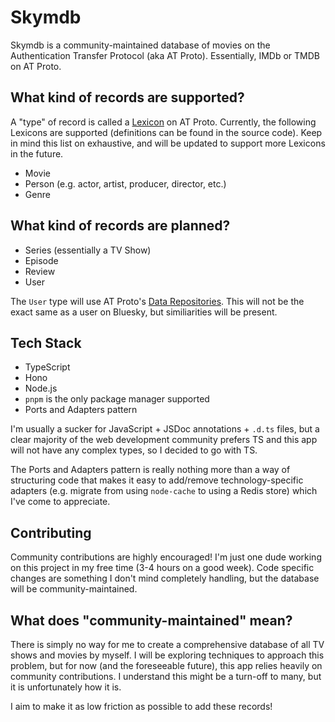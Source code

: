 # Skymdb

Skymdb is a community-maintained database of movies on the Authentication Transfer Protocol (aka AT Proto). Essentially, IMDb or TMDB on AT Proto.

## What kind of records are supported?

A "type" of record is called a [Lexicon]('https://atproto.com/specs/lexicon') on AT Proto. Currently, the following Lexicons are supported (definitions can be found in the source code). Keep in mind this list on exhaustive, and will be updated to support more Lexicons in the future.

- Movie
- Person (e.g. actor, artist, producer, director, etc.)
- Genre

## What kind of records are planned?

- Series (essentially a TV Show)
- Episode
- Review
- User

The `User` type will use AT Proto's [Data Repositories](https://atproto.com/specs/repository). This will not be the exact same as a user on Bluesky, but similiarities will be present.

## Tech Stack

- TypeScript
- Hono
- Node.js
- `pnpm` is the only package manager supported
- Ports and Adapters pattern

I'm usually a sucker for JavaScript + JSDoc annotations + `.d.ts` files, but a clear majority of the web development community prefers TS and this app will not have any complex types, so I decided to go with TS.

The Ports and Adapters pattern is really nothing more than a way of structuring code that makes it easy to add/remove technology-specific adapters (e.g. migrate from using `node-cache` to using a Redis store) which I've come to appreciate.

## Contributing

Community contributions are highly encouraged! I'm just one dude working on this project in my free time (3-4 hours on a good week). Code specific changes are something I don't mind completely handling, but the database will be community-maintained.

## What does "community-maintained" mean?

There is simply no way for me to create a comprehensive database of all TV shows and movies by myself. I will be exploring techniques to approach this problem, but for now (and the foreseeable future), this app relies heavily on community contributions. I understand this might be a turn-off to many, but it is unfortunately how it is.

I aim to make it as low friction as possible to add these records!
